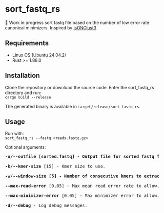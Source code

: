 # sort_fastq_rs
🚧 Work in progress sort fastq file based on the number of low error rate canonical minimizers. Inspired by [isONClust3](https://github.com/aljpetri/isONclust3).

## Requirements
- Linux OS (Ubuntu 24.04.2)
- Rust >= 1.88.0

## Installation
Clone the repository or download the source code. Enter the sort_fastq_rs directory and run:<br>
`cargo build --release`

The generated binary is available in `target/release/sort_fastq_rs`.

## Usage
Run with:<br>
`sort_fastq_rs --fastq <reads.fastq.gz>`

Optional arguments:
<pre>
<b>-o/--outfile [sorted.fastq] - Output file for sorted fastq file.</b>

<b>-k/--kmer-size</b> [15] - Kmer size to use.

<b>-w/--window-size [5] - Number of consecutive kmers to extract minimizer from.</b>

<b>--max-read-error</b> [0.05] - Max mean read error rate to allow.

<b>--max-minimizer-error</b> [0.05] - Max minimizer error to allow.

<b>-d/--debug</b> - Log debug messages.
</pre>
